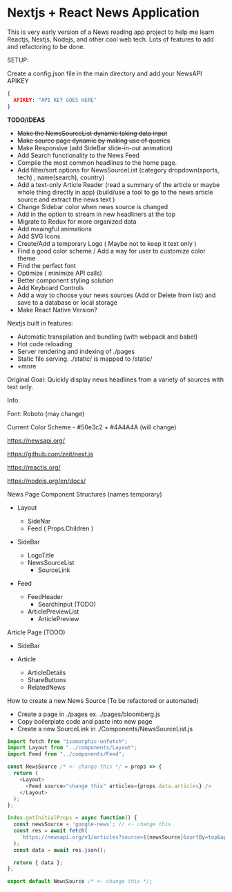 # Nextjs + React News Application

This is very early version of a News reading app project to help me learn Reactjs, Nextjs, Nodejs, and other cool web tech. Lots of features to add and refactoring to be done.

SETUP:

Create a config.json file in the main directory and add your NewsAPI APIKEY

```JSON
{
  APIKEY: "API KEY GOES HERE"
}
```

**TODO/IDEAS**

* ~~Make the NewsSourceList dynamic taking data input~~
* ~~Make source page dynamic by making use of queries~~
* Make Responsive (add SideBar slide-in-out animation)
* Add Search functionality to the News Feed
* Compile the most common headlines to the home page.
* Add filter/sort options for NewsSourceList (category dropdown(sports, tech) , name(search), country)
* Add a text-only Article Reader (read a summary of the article or maybe whole thing directly in app) (build/use a tool to go to the news article source and extract the news text )
* Change Sidebar color when news source is changed
* Add in the option to stream in new headliners at the top
* Migrate to Redux for more organized data
* Add meaingful animations
* Add SVG Icons
* Create/Add a temporary Logo ( Maybe not to keep it text only )
* Find a good color scheme / Add a way for user to customize color theme
* Find the perfect font
* Optimize ( minimize API calls)
* Better component styling solution
* Add Keyboard Controls
* Add a way to choose your news sources (Add or Delete from list) and save to a database or local storage
* Make React Native Version?

Nextjs built in features:

* Automatic transpilation and bundling (with webpack and babel)
* Hot code reloading
* Server rendering and indexing of ./pages
* Static file serving. ./static/ is mapped to /static/
* +more

Original Goal: Quickly display news headlines from a variety of sources with text only.

Info:

Font: Roboto (may change)

Current Color Scheme - #50e3c2 + #4A4A4A (will change)

https://newsapi.org/

https://github.com/zeit/next.js

https://reactjs.org/

https://nodejs.org/en/docs/

News Page Component Structures (names temporary)

* Layout
  * SideNar
  * Feed ( Props.Children )

* SideBar
  * LogoTitle
  * NewsSourceList
    * SourceLink

* Feed
  * FeedHeader
    * SearchInput (TODO)
  * ArticlePreviewList
    * ArticlePreview

Article Page (TODO)

* SideBar

* Article
  * ArticleDetails
  * ShareButtons
  * RelatedNews

How to create a new News Source (To be refactored or automated)

* Create a page in ./pages ex. ./pages/bloomberg.js
* Copy boilerplate code and paste into new page
* Create a new SourceLink in ./Components/NewsSourceList.js

```javascript
import fetch from "isomorphic-unfetch";
import Layout from "../components/Layout";
import Feed from "../components/Feed";

const NewsSource /* <- change this */ = props => {
  return (
    <Layout>
      <Feed source="change this" articles={props.data.articles} />
    </Layout>
  );
};

Index.getInitialProps = async function() {
  const newsSource = 'google-news'; // <- change this
  const res = await fetch(
    `https://newsapi.org/v1/articles?source=${newsSource}&sortBy=top&apiKey=a48a8946373745789ebc77766ba71e7e`
  );
  const data = await res.json();

  return { data };
};

export default NewsSource /* <- change this */;
```